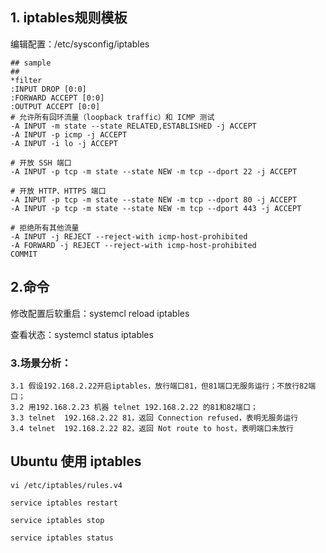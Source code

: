 ## 1. iptables规则模板

编辑配置：/etc/sysconfig/iptables
```
## sample
##
*filter
:INPUT DROP [0:0]
:FORWARD ACCEPT [0:0]
:OUTPUT ACCEPT [0:0]
# 允许所有回环流量（loopback traffic）和 ICMP 测试
-A INPUT -m state --state RELATED,ESTABLISHED -j ACCEPT
-A INPUT -p icmp -j ACCEPT
-A INPUT -i lo -j ACCEPT

# 开放 SSH 端口
-A INPUT -p tcp -m state --state NEW -m tcp --dport 22 -j ACCEPT

# 开放 HTTP、HTTPS 端口
-A INPUT -p tcp -m state --state NEW -m tcp --dport 80 -j ACCEPT
-A INPUT -p tcp -m state --state NEW -m tcp --dport 443 -j ACCEPT

# 拒绝所有其他流量
-A INPUT -j REJECT --reject-with icmp-host-prohibited
-A FORWARD -j REJECT --reject-with icmp-host-prohibited
COMMIT
```

## 2.命令
修改配置后软重启：systemcl reload iptables

查看状态：systemcl status iptables

### 3.场景分析：
```
3.1 假设192.168.2.22开启iptables，放行端口81，但81端口无服务运行；不放行82端口；
3.2 用192.168.2.23 机器 telnet 192.168.2.22 的81和82端口；
3.3 telnet  192.168.2.22 81，返回 Connection refused，表明无服务运行
3.4 telnet  192.168.2.22 82，返回 Not route to host，表明端口未放行
```


## Ubuntu 使用 iptables
```
vi /etc/iptables/rules.v4

service iptables restart

service iptables stop

service iptables status
```